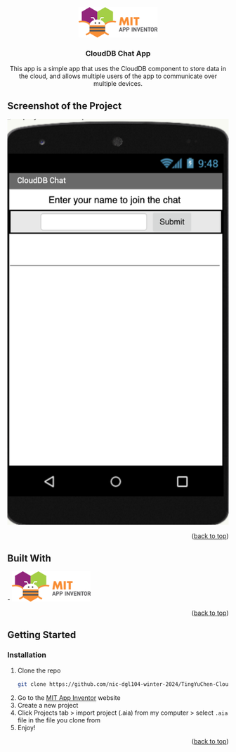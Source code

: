 <!-- Improved compatibility of back to top link: See: 
<!--
*** I'm using Best-README-Template as my readme file's template
*** https://github.com/othneildrew/Best-README-Template
*** https://www.markdownguide.org/basic-syntax/#reference-style-links
-->

<!-- PROJECT LOGO -->

<div align="center">
  <a href="https://github.com/othneildrew/Best-README-Template">
    <img src="assets/mit-logo.png" alt="Logo" width="180">
  </a>
</div>

  <h3 align="center">CloudDB Chat App</h3>

  <p align="center">
    This app is a simple app that uses the CloudDB component to store data in the cloud, and allows multiple users of the app to communicate over multiple devices.
    <br />
  </p>




<!-- ABOUT THE PROJECT -->
## Screenshot of the Project

![Product Name Screen Shot][product-screenshot]



<p align="right">(<a href="#readme-top">back to top</a>)</p>



## Built With

<div align="left">
   - <img src="assets/mit-logo.png" alt="Logo" width="180">
</div>


<p align="right">(<a href="#readme-top">back to top</a>)</p>

## Getting Started

### Installation

1. Clone the repo
   ```sh
   git clone https://github.com/nic-dgl104-winter-2024/TingYuChen-CloudDB_Chat_App.git
   ```
2. Go to the [MIT App Inventor](https://appinventor.mit.edu/) website
3. Create a new project
4. Click Projects tab > import project (.aia) from my computer > select `.aia` file in the file you clone from
5. Enjoy!

   

<p align="right">(<a href="#readme-top">back to top</a>)</p>



[product-screenshot]: assets/project-screenshot.png
